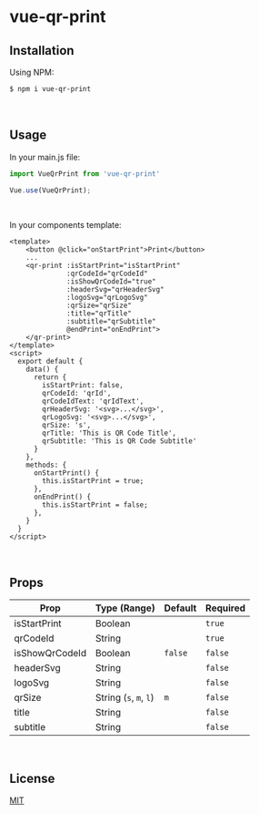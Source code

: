 # vue-qr-print

## Installation
Using NPM:
```bash
$ npm i vue-qr-print
```
<br>

## Usage
In your main.js file:
```js
import VueQrPrint from 'vue-qr-print'

Vue.use(VueQrPrint);
```
<br>

In your components template:
```vue
<template>
    <button @click="onStartPrint">Print</button>
    ...
    <qr-print :isStartPrint="isStartPrint"
              :qrCodeId="qrCodeId"
              :isShowQrCodeId="true"
              :headerSvg="qrHeaderSvg"
              :logoSvg="qrLogoSvg"
              :qrSize="qrSize"
              :title="qrTitle"
              :subtitle="qrSubtitle"
              @endPrint="onEndPrint">
    </qr-print>
</template>
<script>
  export default {
    data() {
      return {
        isStartPrint: false,
        qrCodeId: 'qrId',
        qrCodeIdText: 'qrIdText',
        qrHeaderSvg: '<svg>...</svg>',
        qrLogoSvg: '<svg>...</svg>',
        qrSize: 's',
        qrTitle: 'This is QR Code Title',
        qrSubtitle: 'This is QR Code Subtitle'
      }
    },
    methods: {
      onStartPrint() {
        this.isStartPrint = true;
      },
      onEndPrint() {
        this.isStartPrint = false;
      }, 
    }
  }
</script>
```

<br>


## Props
| Prop            | Type (Range)          | Default | Required |
|-----------------|-----------------------|---------|----------|
| isStartPrint    | Boolean               |         | `true`   |
| qrCodeId        | String                |         | `true`   |
| isShowQrCodeId  | Boolean               | `false` | `false`  |
| headerSvg       | String                |         | `false`  |
| logoSvg         | String                |         | `false`  |
| qrSize          | String (`s`, `m`, `l`)| `m`     | `false`  |
| title           | String                |         | `false`  |
| subtitle        | String                |         | `false`  |

<br>

## License
[MIT](https://opensource.org/licenses/MIT)

<br>
